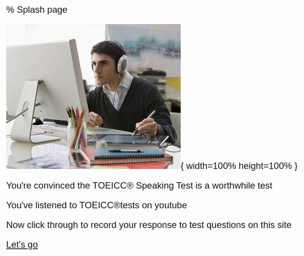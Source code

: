 % Splash page

![toeic](splash.jpeg){ width=100% height=100% }

<style>
body {
  background-image: url('splash.jpeg');
  background-repeat: no-repeat;
  background-attachment: fixed;
  background-size: cover;
  font-family: arial,helvetica,courier;
  font-size: 24px;
}
</style>

You're convinced the TOEICC® Speaking Test is a worthwhile test

You've listened to TOEICC®tests on youtube

Now click through to record your response to test questions on this site

[Let's go](https://toeic.moodlecloud.com)

